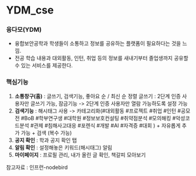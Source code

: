 # YDM_cse
### 융다모(YDM)


* 융합보안공학과 학생들이 소통하고 정보를 공유하는 플랫폼이 필요하다는 것을 느낌.
* 전공 학습 내용과 대외활동, 인턴, 취업 등의 정보를 새내기부터 졸업생까지 공유할 수 있는 서비스를 제공한다.



### 핵심기능
1. **소통창구(홈)** : 글쓰기, 검색기능, 좋아요 순 / 최신 순 정렬
  글쓰기 : 2단계 인증 사용자만 글쓰기 가능, 잠금기능 -> 2단계 인증 사용자만 열람 가능하도록 설정 가능
2. **검색기능** : 해시태그 사용 -> 카테고리화(#대외활동 #프로젝트 #취업 #인턴 #공모전 #BoB #학부연구생 #대학원 #정보보호컨설팅 #취약점분석 #모의해킹 #악성코드분석 #관제 #침해사고대응 #포렌식 #개발 #AI #자격증 #대회 )  + 자유롭게 추가 가능 + 검색 (복수 가능)
3. **공지 확인** : 학과 공지 확인 탭
4. **알림 확인** : 설정해놓은 키워드(해시태그) 알림
5. **마이페이지** : 프로필 관리, 내가 올린 글 확인, 책갈피 모아보기


참고자료 : 인프런-nodebird
